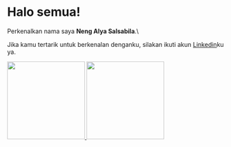 # Halo semua! 

Perkenalkan nama saya **Neng Alya Salsabila**.\

Jika kamu tertarik untuk berkenalan denganku, silakan ikuti akun [Linkedin](https://www.linkedin.com/in/nengalya/)ku ya.

<p align="left">
<a href="https://github.com/NengAlya">
  <img height="180em" src="https://github-readme-stats-eight-theta.vercel.app/api?username=dimasmds&show_icons=true&theme=algolia&include_all_commits=true&count_private=true"/>
  <img height="180em" src="https://github-readme-stats-eight-theta.vercel.app/api/top-langs/?username=dimasmds&layout=compact&langs_count=8&theme=algolia"/>
</a>
</p>
